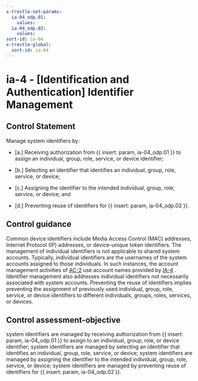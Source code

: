 ```yaml
---
x-trestle-set-params:
  ia-04_odp.01:
    values:
  ia-04_odp.02:
    values:
sort-id: ia-04
x-trestle-global:
  sort-id: ia-04
---
```


# ia-4 - \[Identification and Authentication\] Identifier Management

## Control Statement

Manage system identifiers by:

- \[a.\] Receiving authorization from {{ insert: param, ia-04_odp.01 }} to assign an individual, group, role, service, or device identifier;

- \[b.\] Selecting an identifier that identifies an individual, group, role, service, or device;

- \[c.\] Assigning the identifier to the intended individual, group, role, service, or device; and

- \[d.\] Preventing reuse of identifiers for {{ insert: param, ia-04_odp.02 }}.

## Control guidance

Common device identifiers include Media Access Control (MAC) addresses, Internet Protocol (IP) addresses, or device-unique token identifiers. The management of individual identifiers is not applicable to shared system accounts. Typically, individual identifiers are the usernames of the system accounts assigned to those individuals. In such instances, the account management activities of [AC-2](#ac-2) use account names provided by [IA-4](#ia-4) . Identifier management also addresses individual identifiers not necessarily associated with system accounts. Preventing the reuse of identifiers implies preventing the assignment of previously used individual, group, role, service, or device identifiers to different individuals, groups, roles, services, or devices.

## Control assessment-objective

system identifiers are managed by receiving authorization from {{ insert: param, ia-04_odp.01 }} to assign to an individual, group, role, or device identifier;
system identifiers are managed by selecting an identifier that identifies an individual, group, role, service, or device;
system identifiers are managed by assigning the identifier to the intended individual, group, role, service, or device;
system identifiers are managed by preventing reuse of identifiers for {{ insert: param, ia-04_odp.02 }}.
